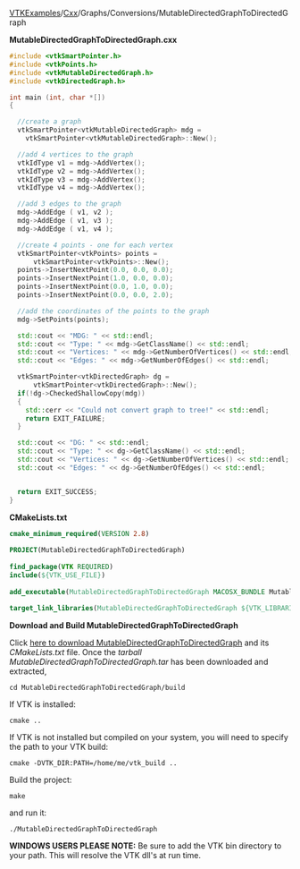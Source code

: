 [VTKExamples](Home)/[Cxx](Cxx)/Graphs/Conversions/MutableDirectedGraphToDirectedGraph

**MutableDirectedGraphToDirectedGraph.cxx**
```c++
#include <vtkSmartPointer.h>
#include <vtkPoints.h>
#include <vtkMutableDirectedGraph.h>
#include <vtkDirectedGraph.h>

int main (int, char *[])
{

  //create a graph
  vtkSmartPointer<vtkMutableDirectedGraph> mdg =
    vtkSmartPointer<vtkMutableDirectedGraph>::New();

  //add 4 vertices to the graph
  vtkIdType v1 = mdg->AddVertex();
  vtkIdType v2 = mdg->AddVertex();
  vtkIdType v3 = mdg->AddVertex();
  vtkIdType v4 = mdg->AddVertex();

  //add 3 edges to the graph
  mdg->AddEdge ( v1, v2 );
  mdg->AddEdge ( v1, v3 );
  mdg->AddEdge ( v1, v4 );

  //create 4 points - one for each vertex
  vtkSmartPointer<vtkPoints> points =
      vtkSmartPointer<vtkPoints>::New();
  points->InsertNextPoint(0.0, 0.0, 0.0);
  points->InsertNextPoint(1.0, 0.0, 0.0);
  points->InsertNextPoint(0.0, 1.0, 0.0);
  points->InsertNextPoint(0.0, 0.0, 2.0);

  //add the coordinates of the points to the graph
  mdg->SetPoints(points);

  std::cout << "MDG: " << std::endl;
  std::cout << "Type: " << mdg->GetClassName() << std::endl;
  std::cout << "Vertices: " << mdg->GetNumberOfVertices() << std::endl;
  std::cout << "Edges: " << mdg->GetNumberOfEdges() << std::endl;

  vtkSmartPointer<vtkDirectedGraph> dg =
      vtkSmartPointer<vtkDirectedGraph>::New();
  if(!dg->CheckedShallowCopy(mdg))
  {
    std::cerr << "Could not convert graph to tree!" << std::endl;
    return EXIT_FAILURE;
  }

  std::cout << "DG: " << std::endl;
  std::cout << "Type: " << dg->GetClassName() << std::endl;
  std::cout << "Vertices: " << dg->GetNumberOfVertices() << std::endl;
  std::cout << "Edges: " << dg->GetNumberOfEdges() << std::endl;


  return EXIT_SUCCESS;
}
```
**CMakeLists.txt**
```cmake
cmake_minimum_required(VERSION 2.8)
 
PROJECT(MutableDirectedGraphToDirectedGraph)
 
find_package(VTK REQUIRED)
include(${VTK_USE_FILE})
 
add_executable(MutableDirectedGraphToDirectedGraph MACOSX_BUNDLE MutableDirectedGraphToDirectedGraph.cxx)
 
target_link_libraries(MutableDirectedGraphToDirectedGraph ${VTK_LIBRARIES})
```

**Download and Build MutableDirectedGraphToDirectedGraph**

Click [here to download MutableDirectedGraphToDirectedGraph](https://github.com/lorensen/VTKWikiExamplesTarballs/raw/master/MutableDirectedGraphToDirectedGraph.tar) and its *CMakeLists.txt* file.
Once the *tarball MutableDirectedGraphToDirectedGraph.tar* has been downloaded and extracted,
```
cd MutableDirectedGraphToDirectedGraph/build 
```
If VTK is installed:
```
cmake ..
```
If VTK is not installed but compiled on your system, you will need to specify the path to your VTK build:
```
cmake -DVTK_DIR:PATH=/home/me/vtk_build ..
```
Build the project:
```
make
```
and run it:
```
./MutableDirectedGraphToDirectedGraph
```
**WINDOWS USERS PLEASE NOTE:** Be sure to add the VTK bin directory to your path. This will resolve the VTK dll's at run time.


